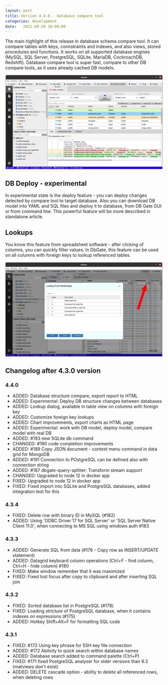 ```yaml
---
layout: post
title: Version 4.4.0 - database compare tool
categories: development
date:   2021-09-20 16:00:00
---
```


The main highlight of this release in database schema compare tool. It can compare tables with keys, connstraints and indexes, and also views, stored procedures and functions. It works on all supported database engines (MySQL, SQL Server, PostgreSQL, SQLite, MariaDB, CockroachDB, Redshift). Database compare tool is super fast, compare to other DB compare tools, as it uses already cached DB models.

![screenshot](/assets/screenshots/dbcompare.png)

## DB Deploy - experimental
In experimental state is the deploy feature - you can deploy changes detected by compare tool to target database. Also you can download DB model into YAML and SQL files and deploy it to database, from DB Gate GUI or from command line. This powerful feature will be more described in standalone article.

## Lookups
You know this feature from spreadsheet software - after clicking of columns, you can quickly filter values. In DbGate, this feature can be used on all columns with foreign keys to lookup referenced tables.

![screenshot](/assets/screenshots/lookup.png)

## Changelog after 4.3.0 version

### 4.4.0
- ADDED: Database structure compare, export report to HTML
- ADDED: Experimental: Deploy DB structure changes between databases
- ADDED: Lookup dialog, available in table view on columns with foreign key
- ADDED: Customize foreign key lookups
- ADDED: Chart improvements, export charts as HTML page
- ADDED: Experimental: work with DB model, deploy model, compare model with real DB
- ADDED: #193 new SQLite db command
- CHANGED: #190 code completion improvements
- ADDED: #189 Copy JSON document - context menu command in data grid for MongoDB
- ADDED: #191 Connection to POstgreSQL can be defined also with connection string
- ADDED: #187 dbgate-query-splitter: Transform stream support
- CHANGED: Upgraded to node 12 in docker app
- FIXED: Upgraded to node 12 in docker app
- FIXED: Fixed import into SQLite and PostgreSQL databases, added integration test for this

### 4.3.4
- FIXED: Delete row with binary ID in MySQL (#182)
- ADDED: Using 'ODBC Driver 17 for SQL Server' or 'SQL Server Native Client 11.0', when connecting to MS SQL using windows auth #183

### 4.3.3
- ADDED: Generate SQL from data (#176 - Copy row as INSERT/UPDATE statement)
- ADDED: Datagrid keyboard column operations (Ctrl+F - find column, Ctrl+H - hide column) #180
- FIXED: Make window remember that it was maximized
- FIXED: Fixed lost focus after copy to clipboard and after inserting SQL join

### 4.3.2
- FIXED: Sorted database list in PostgreSQL (#178)
- FIXED: Loading stricture of PostgreSQL database, when it contains indexes on expressions (#175)
- ADDED: Hotkey Shift+Alt+F for formatting SQL code

### 4.3.1
- FIXED: #173 Using key phrase for SSH key file connection
- ADDED: #172 Abiloity to quick search within database names
- ADDED: Database search added to command palette (Ctrl+P)
- FIXED: #171 fixed PostgreSQL analyser for older versions than 9.3 (matviews don't exist)
- ADDED: DELETE cascade option - ability to delete all referenced rows, when deleting rows
